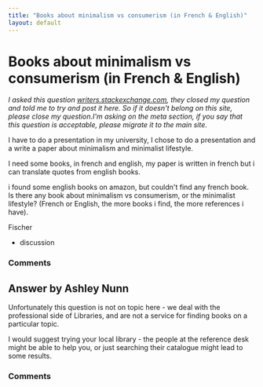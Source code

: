```yaml
---
title: "Books about minimalism vs consumerism (in French & English)"
layout: default
---
```

Books about minimalism vs consumerism (in French & English)
=====================
*I asked this question
[writers.stackexchange.com](http://writers.stackexchange.com/), they
closed my question and told me to try and post it here. So if it doesn't
belong on this site, please close my question.I'm asking on the meta
section, if you say that this question is acceptable, please migrate it
to the main site.*

I have to do a presentation in my university, I chose to do a
presentation and a write a paper about minimalism and minimalist
lifestyle.

I need some books, in french and english, my paper is written in french
but i can translate quotes from english books.

i found some english books on amazon, but couldn't find any french book.
Is there any book about minimalism vs consumerism, or the minimalist
lifestyle? (French or English, the more books i find, the more
references i have).

Fischer

<ul class="tags"><li class="tag">discussion</li></ul>

### Comments ###


Answer by Ashley Nunn
----------------
Unfortunately this question is not on topic here - we deal with the
professional side of Libraries, and are not a service for finding books
on a particular topic.

I would suggest trying your local library - the people at the reference
desk might be able to help you, or just searching their catalogue might
lead to some results.

### Comments ###

